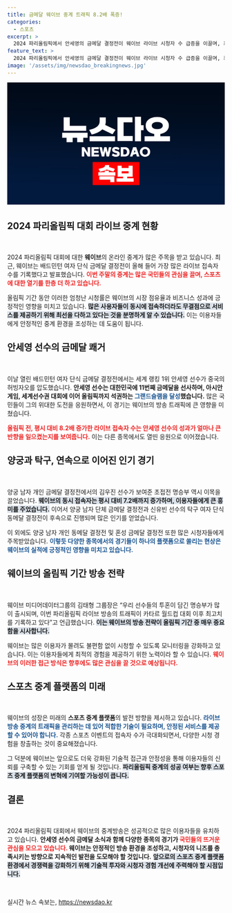 ```yaml
---
title: 금메달 웨이브 중계 트래픽 8.2배 폭증!
categories:
  - 스포츠
excerpt: >
  2024 파리올림픽에서 안세영의 금메달 결정전이 웨이브 라이브 시청자 수 급증을 이끌며, 최대 8.2배 증가! 국민들의 열렬한 응원 속, 명승부가 이어지는 올림픽의 매력을 함께 누려보세요!
feature_text: >
  2024 파리올림픽에서 안세영의 금메달 결정전이 웨이브 라이브 시청자 수 급증을 이끌며, 최대 8.2배 증가! 국민들의 열렬한 응원 속, 명승부가 이어지는 올림픽의 매력을 함께 누려보세요!
image: '/assets/img/newsdao_breakingnews.jpg'
---
```


<p><img src="/assets/img/newsdao_breakingnews.jpg" alt="implanttips 속보" /></p>

<h2>2024 파리올림픽 대회 라이브 중계 현황</h2>

<p data-ke-size="size16">&nbsp;</p>

<p>2024 파리올림픽 대회에 대한 <b>웨이브</b>의 온라인 중계가 많은 주목을 받고 있습니다. 최근, 웨이브는 배드민턴 여자 단식 금메달 결정전이 올해 들어 가장 많은 라이브 접속자 수를 기록했다고 발표했습니다. <b><span style="color: #ee2323;">이번 주말의 중계는 많은 국민들의 관심을 끌며, 스포츠에 대한 열기를 한층 더 하고 있습니다.</span></b>  </p>

<p>올림픽 기간 동안 이러한 엄청난 시청률은 웨이브의 시장 점유율과 비즈니스 성과에 긍정적인 영향을 미치고 있습니다. <b><span style="background-color: #21538527;">많은 사용자들이 동시에 접속하더라도 무결점으로 서비스를 제공하기 위해 최선을 다하고 있다는 것을 분명하게 알 수 있습니다.</span></b> 이는 이용자들에게 안정적인 중계 환경을 조성하는 데 도움이 됩니다.  </p>

<h2>안세영 선수의 금메달 쾌거</h2>

<p data-ke-size="size16">&nbsp;</p>

<p>이날 열린 배드민턴 여자 단식 금메달 결정전에서는 세계 랭킹 1위 안세영 선수가 중국의 허빙자오를 압도했습니다. <b>안세영 선수는 대한민국에 11번째 금메달을 선사하며, 아시안게임, 세계선수권 대회에 이어 올림픽까지 석권하는 <b><span style="color: #1a5490;">그랜드슬램을 달성</span></b>했습니다.</b> 많은 국민들이 그의 위대한 도전을 응원하면서, 이 경기는 웨이브의 방송 트래픽에 큰 영향을 미쳤습니다. </p>

<p><b><span style="color: #ee2323;">올림픽 전, 평시 대비 8.2배 증가한 라이브 접속자 수는 안세영 선수의 성과가 얼마나 큰 반향을 일으켰는지를 보여줍니다.</span></b> 이는 다른 종목에서도 열띤 응원으로 이어졌습니다.  </p>

<h2>양궁과 탁구, 연속으로 이어진 인기 경기</h2>

<p data-ke-size="size16">&nbsp;</p>

<p>양궁 남자 개인 금메달 결정전에서의 김우진 선수가 보여준 초접전 명승부 역시 이목을 끌었습니다. <b><span style="background-color: #21538527;">웨이브의 동시 접속자는 평시 대비 7.2배까지 증가하며, 이용자들에게 큰 흥미를 주었습니다.</span></b> 이어서 양궁 남자 단체 금메달 결정전과 신유빈 선수의 탁구 여자 단식 동메달 결정전이 후속으로 진행되며 많은 인기를 얻었습니다.  </p>

<p>이 외에도 양궁 남자 개인 동메달 결정전 및 혼성 금메달 결정전 또한 많은 시청자들에게 주목받았습니다. <b><span style="color: #1a5490;">이렇듯 다양한 종목에서의 경기들이 하나의 플랫폼으로 쏠리는 현상은 웨이브의 실적에 긍정적인 영향을 미치고 있습니다.</span></b>  </p>

<h2>웨이브의 올림픽 기간 방송 전략</h2>

<p data-ke-size="size16">&nbsp;</p>

<p>웨이브 미디어데이터그룹의 김태형 그룹장은 “우리 선수들의 투혼이 담긴 명승부가 많이 출시되며, 이번 파리올림픽 라이브 방송의 트래픽이 카타르 월드컵 대회 이후 최고치를 기록하고 있다”고 언급했습니다. <b><span style="background-color: #21538527;">이는 웨이브의 방송 전략이 올림픽 기간 중 매우 중요함을 시사합니다.</span></b> </p>

<p>웨이브는 많은 이용자가 몰려도 불편함 없이 시청할 수 있도록 모니터링을 강화하고 있습니다. 이는 이용자들에게 최적의 경험을 제공하기 위한 노력이라 할 수 있습니다. <b><span style="color: #ee2323;">웨이브의 이러한 접근 방식은 향후에도 많은 관심을 끌 것으로 예상됩니다.</span></b>  </p>

<h2>스포츠 중계 플랫폼의 미래</h2>

<p data-ke-size="size16">&nbsp;</p>

<p>웨이브의 성장은 미래의 <b>스포츠 중계 플랫폼</b>의 발전 방향을 제시하고 있습니다. <b><span style="color: #1a5490;">라이브 방송 중계의 트래픽을 관리하는 데 있어 적합한 기술이 필요하며, 안정된 서비스를 제공할 수 있어야 합니다.</span></b> 각종 스포츠 이벤트의 접속자 수가 극대화되면서, 다양한 시청 경험을 창출하는 것이 중요해졌습니다.  </p>

<p>그 덕분에 웨이브는 앞으로도 더욱 강화된 기술적 접근과 안정성을 통해 이용자들의 신뢰를 구축할 수 있는 기회를 얻게 될 것입니다. <b><span style="background-color: #21538527;">파리올림픽 중계의 성공 여부는 향후 스포츠 중계 플랫폼의 변혁에 기여할 가능성이 큽니다.</span></b>  </p>

<h2>결론</h2>

<p data-ke-size="size16">&nbsp;</p>

<p>2024 파리올림픽 대회에서 웨이브의 중계방송은 성공적으로 많은 이용자들을 유치하고 있습니다. <b>안세영 선수의 금메달 소식과 함께 다양한 종목의 경기가 <b><span style="color: #ee2323;">국민들의 뜨거운 관심을 모으고 있습니다.</span></b> 웨이브는 안정적인 방송 환경을 조성하고, 시청자의 니즈를 충족시키는 방향으로 지속적인 발전을 도모해야 할 것입니다.</b> <b><span style="background-color: #21538527;">앞으로의 스포츠 중계 플랫폼 환경에서 경쟁력을 강화하기 위해 기술적 투자와 시청자 경험 개선에 주력해야 할 시점입니다.</span></b>  </p>

<p data-ke-size="size16">&nbsp;</p>
실시간 뉴스 속보는, <a href="https://newsdao.kr" rel="dofollow">https://newsdao.kr</a>


